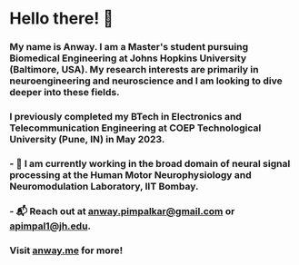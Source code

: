 # Hello there! 🦾

### My name is Anway. I am a Master's student pursuing Biomedical Engineering at Johns Hopkins University (Baltimore, USA). My research interests are primarily in neuroengineering and neuroscience and I am looking to dive deeper into these fields.

### I previously completed my BTech in Electronics and Telecommunication Engineering at COEP Technological University (Pune, IN) in May 2023.

### - 🧠 I am currently working in the broad domain of neural signal processing at the Human Motor Neurophysiology and Neuromodulation Laboratory, IIT Bombay.
### - 📬 Reach out at anway.pimpalkar@gmail.com or apimpal1@jh.edu.

### Visit [anway.me](https://anway.me) for more!


